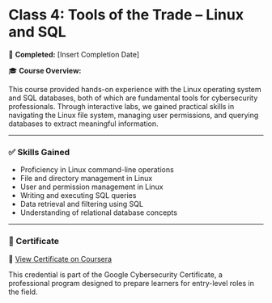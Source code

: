# Class 4: Tools of the Trade – Linux and SQL

📅 **Completed:** [Insert Completion Date]

🎓 **Course Overview:**

This course provided hands-on experience with the Linux operating system and SQL databases, both of which are fundamental tools for cybersecurity professionals. Through interactive labs, we gained practical skills in navigating the Linux file system, managing user permissions, and querying databases to extract meaningful information.

---

### ✅ Skills Gained

- Proficiency in Linux command-line operations
- File and directory management in Linux
- User and permission management in Linux
- Writing and executing SQL queries
- Data retrieval and filtering using SQL
- Understanding of relational database concepts

---

### 📄 Certificate

🔗 [View Certificate on Coursera](https://www.coursera.org/account/accomplishments/verify/MAHQK8PHZ0PO)

This credential is part of the Google Cybersecurity Certificate, a professional program designed to prepare learners for entry-level roles in the field.
